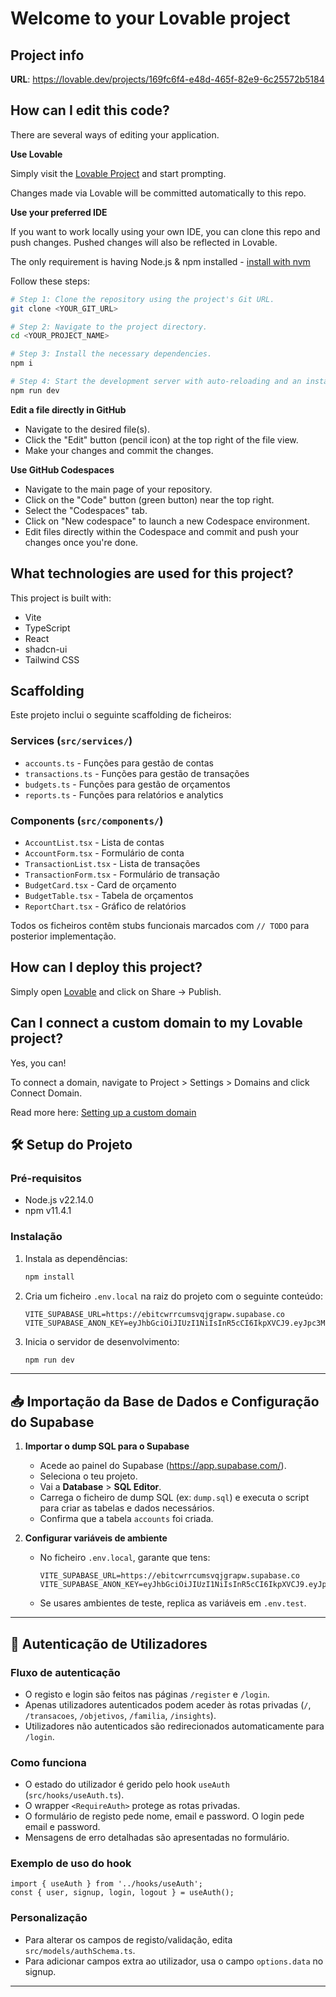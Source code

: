 # Welcome to your Lovable project

## Project info

**URL**: https://lovable.dev/projects/169fc6f4-e48d-465f-82e9-6c25572b5184

## How can I edit this code?

There are several ways of editing your application.

**Use Lovable**

Simply visit the [Lovable Project](https://lovable.dev/projects/169fc6f4-e48d-465f-82e9-6c25572b5184) and start prompting.

Changes made via Lovable will be committed automatically to this repo.

**Use your preferred IDE**

If you want to work locally using your own IDE, you can clone this repo and push changes. Pushed changes will also be reflected in Lovable.

The only requirement is having Node.js & npm installed - [install with nvm](https://github.com/nvm-sh/nvm#installing-and-updating)

Follow these steps:

```sh
# Step 1: Clone the repository using the project's Git URL.
git clone <YOUR_GIT_URL>

# Step 2: Navigate to the project directory.
cd <YOUR_PROJECT_NAME>

# Step 3: Install the necessary dependencies.
npm i

# Step 4: Start the development server with auto-reloading and an instant preview.
npm run dev
```

**Edit a file directly in GitHub**

- Navigate to the desired file(s).
- Click the "Edit" button (pencil icon) at the top right of the file view.
- Make your changes and commit the changes.

**Use GitHub Codespaces**

- Navigate to the main page of your repository.
- Click on the "Code" button (green button) near the top right.
- Select the "Codespaces" tab.
- Click on "New codespace" to launch a new Codespace environment.
- Edit files directly within the Codespace and commit and push your changes once you're done.

## What technologies are used for this project?

This project is built with:

- Vite
- TypeScript
- React
- shadcn-ui
- Tailwind CSS

## Scaffolding

Este projeto inclui o seguinte scaffolding de ficheiros:

### Services (`src/services/`)
- `accounts.ts` - Funções para gestão de contas
- `transactions.ts` - Funções para gestão de transações
- `budgets.ts` - Funções para gestão de orçamentos
- `reports.ts` - Funções para relatórios e analytics

### Components (`src/components/`)
- `AccountList.tsx` - Lista de contas
- `AccountForm.tsx` - Formulário de conta
- `TransactionList.tsx` - Lista de transações
- `TransactionForm.tsx` - Formulário de transação
- `BudgetCard.tsx` - Card de orçamento
- `BudgetTable.tsx` - Tabela de orçamentos
- `ReportChart.tsx` - Gráfico de relatórios

Todos os ficheiros contêm stubs funcionais marcados com `// TODO` para posterior implementação.

## How can I deploy this project?

Simply open [Lovable](https://lovable.dev/projects/169fc6f4-e48d-465f-82e9-6c25572b5184) and click on Share -> Publish.

## Can I connect a custom domain to my Lovable project?

Yes, you can!

To connect a domain, navigate to Project > Settings > Domains and click Connect Domain.

Read more here: [Setting up a custom domain](https://docs.lovable.dev/tips-tricks/custom-domain#step-by-step-guide)

## 🛠️ Setup do Projeto

### Pré-requisitos
- Node.js v22.14.0
- npm v11.4.1

### Instalação

1. Instala as dependências:
   ```sh
   npm install
   ```

2. Cria um ficheiro `.env.local` na raiz do projeto com o seguinte conteúdo:
   ```env
   VITE_SUPABASE_URL=https://ebitcwrrcumsvqjgrapw.supabase.co
   VITE_SUPABASE_ANON_KEY=eyJhbGciOiJIUzI1NiIsInR5cCI6IkpXVCJ9.eyJpc3MiOiJzdXBhYmFzZSIsInJlZiI6ImViaXRjd3JyY3Vtc3ZxamdyYXB3Iiwicm9sZSI6ImFub24iLCJpYXQiOjE3NTI3NjcyMTYsImV4cCI6MjA2ODM0MzIxNn0.hLlTeSD2VzVCjvUSXLYQypXNYqthDx0q1N86aOftfEY
   ```

3. Inicia o servidor de desenvolvimento:
   ```sh
   npm run dev
   ```

---

## 📥 Importação da Base de Dados e Configuração do Supabase

1. **Importar o dump SQL para o Supabase**
   - Acede ao painel do Supabase (https://app.supabase.com/).
   - Seleciona o teu projeto.
   - Vai a **Database** > **SQL Editor**.
   - Carrega o ficheiro de dump SQL (ex: `dump.sql`) e executa o script para criar as tabelas e dados necessários.
   - Confirma que a tabela `accounts` foi criada.

2. **Configurar variáveis de ambiente**
   - No ficheiro `.env.local`, garante que tens:
     ```env
     VITE_SUPABASE_URL=https://ebitcwrrcumsvqjgrapw.supabase.co
     VITE_SUPABASE_ANON_KEY=eyJhbGciOiJIUzI1NiIsInR5cCI6IkpXVCJ9.eyJpc3MiOiJzdXBhYmFzZSIsInJlZiI6ImViaXRjd3JyY3Vtc3ZxamdyYXB3Iiwicm9sZSI6ImFub24iLCJpYXQiOjE3NTI3NjcyMTYsImV4cCI6MjA2ODM0MzIxNn0.hLlTeSD2VzVCjvUSXLYQypXNYqthDx0q1N86aOftfEY
     ```
   - Se usares ambientes de teste, replica as variáveis em `.env.test`.

---

## 🔐 Autenticação de Utilizadores

### Fluxo de autenticação
- O registo e login são feitos nas páginas `/register` e `/login`.
- Apenas utilizadores autenticados podem aceder às rotas privadas (`/`, `/transacoes`, `/objetivos`, `/familia`, `/insights`).
- Utilizadores não autenticados são redirecionados automaticamente para `/login`.

### Como funciona
- O estado do utilizador é gerido pelo hook `useAuth` (`src/hooks/useAuth.ts`).
- O wrapper `<RequireAuth>` protege as rotas privadas.
- O formulário de registo pede nome, email e password. O login pede email e password.
- Mensagens de erro detalhadas são apresentadas no formulário.

### Exemplo de uso do hook
```tsx
import { useAuth } from '../hooks/useAuth';
const { user, signup, login, logout } = useAuth();
```

### Personalização
- Para alterar os campos de registo/validação, edita `src/models/authSchema.ts`.
- Para adicionar campos extra ao utilizador, usa o campo `options.data` no signup.

---
